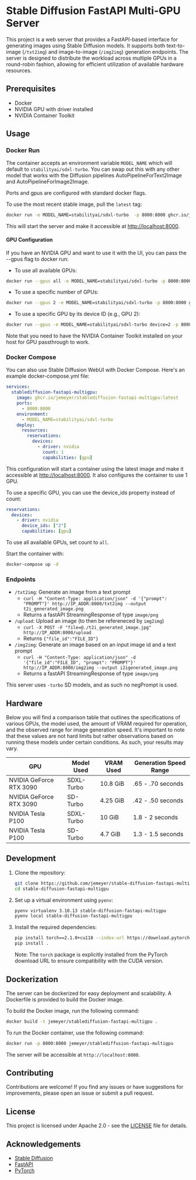 # Stable Diffusion FastAPI Multi-GPU Server

This project is a web server that provides a FastAPI-based interface for generating images using Stable Diffusion models. It supports both text-to-image (`/txt2img`) and image-to-image (`/img2img`) generation endpoints. The server is designed to distribute the workload across multiple GPUs in a round-robin fashion, allowing for efficient utilization of available hardware resources.

## Prerequisites

- Docker
- NVIDIA GPU with driver installed
- NVIDIA Container Toolkit

## Usage

### Docker Run

The container accepts an environment variable `MODEL_NAME` which will default to `stabilityai/sdxl-turbo`. You can swap out this with any other model that works with the Diffusion pipelines AutoPipelineForText2Image and AutoPipelineForImage2Image.

Ports and gpus are configured with standard docker flags.

To use the most recent stable image, pull the `latest` tag:

```bash
docker run -e MODEL_NAME=stabilityai/sdxl-turbo  -p 8000:8000 ghcr.io/jemeyer/stablediffusion-fastapi-multigpu:latest
```

This will start the server and make it accessible at <http://localhost:8000>.

#### GPU Configuration

If you have an NVIDIA GPU and want to use it with the UI, you can pass the --gpus flag to docker run:

- To use all available GPUs:

```bash
docker run --gpus all -e MODEL_NAME=stabilityai/sdxl-turbo -p 8000:8000 ghcr.io/jemeyer/stablediffusion-fastapi-multigpu:latest
```

- To use a specific number of GPUs:

```bash
docker run --gpus 2 -e MODEL_NAME=stabilityai/sdxl-turbo -p 8000:8000 ghcr.io/jemeyer/stablediffusion-fastapi-multigpu:latest
```

- To use a specific GPU by its device ID (e.g., GPU 2):

```bash
docker run --gpus -e MODEL_NAME=stabilityai/sdxl-turbo device=2 -p 8000:8000 ghcr.io/jemeyer/stablediffusion-fastapi-multigpu:latest
```

Note that you need to have the NVIDIA Container Toolkit installed on your host for GPU passthrough to work.

### Docker Compose

You can also use Stable Diffusion WebUI with Docker Compose. Here's an example docker-compose.yml file:

```yaml
services:
  stablediffusion-fastapi-multigpu:
    image: ghcr.io/jemeyer/stablediffusion-fastapi-multigpu:latest
    ports:
      - 8000:8000
    environment:
      - MODEL_NAME=stabilityai/sdxl-turbo
    deploy:
      resources:
        reservations:
          devices:
            - driver: nvidia
              count: 1
              capabilities: [gpu]
```

This configuration will start a container using the latest image and make it accessible at <http://localhost:8000>. It also configures the container to use 1 GPU.

To use a specific GPU, you can use the device_ids property instead of count:

```yaml
reservations:
  devices:
    - driver: nvidia
      device_ids: ["2"]
      capabilities: [gpu]
```

To use all available GPUs, set count to `all`.

Start the container with:

```bash
docker-compose up -d
```

### Endpoints

- `/txt2img`: Generate an image from a text prompt
  - `curl -H "Content-Type: application/json" -d '{"prompt": "PROMPT"}' http://IP_ADDR:8000/txt2img --output t2i_generated_image.png`
  - Returns a fastAPI StreamingResponse of type `image/png`
- `/upload`: Upload an image (to then be refereneced by `img2img`)
  - `curl -X POST -F "file=@./t2i_generated_image.jpg" http://IP_ADDR:8000/upload`
  - Returns `{"file_id":"FILE_ID"}`
- `/img2img`: Generate an image based on an input image id and a text prompt
  - `curl -H "Content-Type: application/json" -d '{"file_id":"FILE_ID", "prompt": "PROMPT"}' http://IP_ADDR:8000/img2img --output i2igenerated_image.png`
  - Returns a fastAPI StreamingResponse of type `image/png`

This server uses `-turbo` SD models, and as such no negPrompt is used.

## Hardware

Below you will find a comparison table that outlines the specifications of various GPUs, the model used, the amount of VRAM required for operation, and the observed range for image generation speed. It's important to note that these values are not hard limits but rather observations based on running these models under certain conditions. As such, your results may vary.

| GPU                     | Model Used | VRAM Used | Generation Speed Range |
| ----------------------- | ---------- | --------- | ---------------------- |
| NVIDIA GeForce RTX 3090 | SDXL-Turbo | 10.8 GiB  | .65 - .70 seconds      |
| NVIDIA GeForce RTX 3090 | SD-Turbo   | 4.25 GiB  | .42 - .50 seconds      |
| NVIDIA Tesla P100       | SDXL-Turbo | 10 GiB    | 1.8 - 2 seconds        |
| NVIDIA Tesla P100       | SD-Turbo   | 4.7 GiB   | 1.3 - 1.5 seconds      |

## Development

1. Clone the repository:

   ```bash
   git clone https://github.com/jemeyer/stable-diffusion-fastapi-multigpu.git
   cd stable-diffusion-fastapi-multigpu
   ```

2. Set up a virtual environment using `pyenv`:

   ```bash
   pyenv virtualenv 3.10.13 stable-diffusion-fastapi-multigpu
   pyenv local stable-diffusion-fastapi-multigpu
   ```

3. Install the required dependencies:

   ```bash
   pip install torch==2.1.0+cu118 --index-url https://download.pytorch.org/
   pip install .
   ```

   Note: The `torch` package is explicitly installed from the PyTorch download URL to ensure compatibility with the CUDA version.

## Dockerization

The server can be dockerized for easy deployment and scalability. A Dockerfile is provided to build the Docker image.

To build the Docker image, run the following command:

```bash
docker build -t jemeyer/stablediffusion-fastapi-multigpu .
```

To run the Docker container, use the following command:

```bash
docker run -p 8000:8000 jemeyer/stablediffusion-fastapi-multigpu
```

The server will be accessible at `http://localhost:8000`.

## Contributing

Contributions are welcome! If you find any issues or have suggestions for improvements, please open an issue or submit a pull request.

## License

This project is licensed under Apache 2.0 - see the [LICENSE](LICENSE) file for details.

## Acknowledgements

- [Stable Diffusion](https://stability.ai/stable-image)
- [FastAPI](https://fastapi.tiangolo.com/)
- [PyTorch](https://pytorch.org/)
